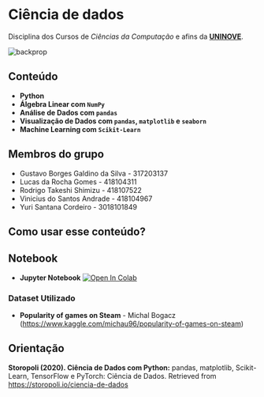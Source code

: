 # Ciência de dados
Disciplina dos Cursos de *Ciências da Computação* e afins da [**UNINOVE**](https://www.uninove.br).

![backprop](https://cdn.akamai.steamstatic.com/store/home/store_home_share.jpg)

## Conteúdo
* **Python**
* **Álgebra Linear com `NumPy`**
* **Análise de Dados com `pandas`**
* **Visualização de Dados com `pandas`, `matplotlib` e `seaborn`**
* **Machine Learning com `Scikit-Learn`**

## Membros do grupo

* Gustavo Borges Galdino da Silva - 317203137
* Lucas da Rocha Gomes - 418104311
* Rodrigo Takeshi Shimizu - 418107522
* Vinicius do Santos Andrade - 418104967
* Yuri Santana Cordeiro - 3018101849

## Como usar esse conteúdo?

## Notebook

* **Jupyter Notebook**  [![Open In Colab](https://colab.research.google.com/assets/colab-badge.svg)](#PATHTONOTEBOOK)
 
### Dataset Utilizado

* **Popularity of games on Steam** - Michal Bogacz (https://www.kaggle.com/michau96/popularity-of-games-on-steam)

## Orientação
**Storopoli (2020). Ciência de Dados com Python:** pandas, matplotlib, Scikit-Learn, TensorFlow e PyTorch: Ciência de Dados. Retrieved from https://storopoli.io/ciencia-de-dados

